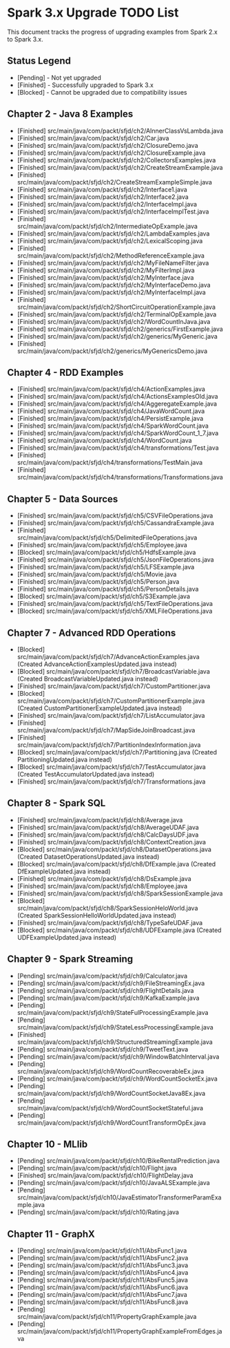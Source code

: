 # Spark 3.x Upgrade TODO List

This document tracks the progress of upgrading examples from Spark 2.x to Spark 3.x.

## Status Legend
- [Pending] - Not yet upgraded
- [Finished] - Successfully upgraded to Spark 3.x
- [Blocked] - Cannot be upgraded due to compatibility issues

## Chapter 2 - Java 8 Examples
- [Finished] src/main/java/com/packt/sfjd/ch2/AInnerClassVsLambda.java
- [Finished] src/main/java/com/packt/sfjd/ch2/Car.java
- [Finished] src/main/java/com/packt/sfjd/ch2/ClosureDemo.java
- [Finished] src/main/java/com/packt/sfjd/ch2/ClosureExample.java
- [Finished] src/main/java/com/packt/sfjd/ch2/CollectorsExamples.java
- [Finished] src/main/java/com/packt/sfjd/ch2/CreateStreamExample.java
- [Finished] src/main/java/com/packt/sfjd/ch2/CreateStreamExampleSimple.java
- [Finished] src/main/java/com/packt/sfjd/ch2/Interface1.java
- [Finished] src/main/java/com/packt/sfjd/ch2/Interface2.java
- [Finished] src/main/java/com/packt/sfjd/ch2/InterfaceImpl.java
- [Finished] src/main/java/com/packt/sfjd/ch2/InterfaceImplTest.java
- [Finished] src/main/java/com/packt/sfjd/ch2/IntermediateOpExample.java
- [Finished] src/main/java/com/packt/sfjd/ch2/LambdaExamples.java
- [Finished] src/main/java/com/packt/sfjd/ch2/LexicalScoping.java
- [Finished] src/main/java/com/packt/sfjd/ch2/MethodReferenceExample.java
- [Finished] src/main/java/com/packt/sfjd/ch2/MyFileNameFilter.java
- [Finished] src/main/java/com/packt/sfjd/ch2/MyFilterImpl.java
- [Finished] src/main/java/com/packt/sfjd/ch2/MyInterface.java
- [Finished] src/main/java/com/packt/sfjd/ch2/MyInterfaceDemo.java
- [Finished] src/main/java/com/packt/sfjd/ch2/MyInterfaceImpl.java
- [Finished] src/main/java/com/packt/sfjd/ch2/ShortCircuitOperationExample.java
- [Finished] src/main/java/com/packt/sfjd/ch2/TerminalOpExample.java
- [Finished] src/main/java/com/packt/sfjd/ch2/WordCountInJava.java
- [Finished] src/main/java/com/packt/sfjd/ch2/generics/FirstExample.java
- [Finished] src/main/java/com/packt/sfjd/ch2/generics/MyGeneric.java
- [Finished] src/main/java/com/packt/sfjd/ch2/generics/MyGenericsDemo.java

## Chapter 4 - RDD Examples
- [Finished] src/main/java/com/packt/sfjd/ch4/ActionExamples.java
- [Finished] src/main/java/com/packt/sfjd/ch4/ActionsExamplesOld.java
- [Finished] src/main/java/com/packt/sfjd/ch4/AggeregateExample.java
- [Finished] src/main/java/com/packt/sfjd/ch4/JavaWordCount.java
- [Finished] src/main/java/com/packt/sfjd/ch4/PersistExample.java
- [Finished] src/main/java/com/packt/sfjd/ch4/SparkWordCount.java
- [Finished] src/main/java/com/packt/sfjd/ch4/SparkWordCount_1_7.java
- [Finished] src/main/java/com/packt/sfjd/ch4/WordCount.java
- [Finished] src/main/java/com/packt/sfjd/ch4/transformations/Test.java
- [Finished] src/main/java/com/packt/sfjd/ch4/transformations/TestMain.java
- [Finished] src/main/java/com/packt/sfjd/ch4/transformations/Transformations.java

## Chapter 5 - Data Sources
- [Finished] src/main/java/com/packt/sfjd/ch5/CSVFileOperations.java
- [Finished] src/main/java/com/packt/sfjd/ch5/CassandraExample.java
- [Finished] src/main/java/com/packt/sfjd/ch5/DelimitedFileOperations.java
- [Finished] src/main/java/com/packt/sfjd/ch5/Employee.java
- [Blocked] src/main/java/com/packt/sfjd/ch5/HdfsExample.java
- [Finished] src/main/java/com/packt/sfjd/ch5/JsonFileOperations.java
- [Finished] src/main/java/com/packt/sfjd/ch5/LFSExample.java
- [Finished] src/main/java/com/packt/sfjd/ch5/Movie.java
- [Finished] src/main/java/com/packt/sfjd/ch5/Person.java
- [Finished] src/main/java/com/packt/sfjd/ch5/PersonDetails.java
- [Blocked] src/main/java/com/packt/sfjd/ch5/S3Example.java
- [Finished] src/main/java/com/packt/sfjd/ch5/TextFileOperations.java
- [Blocked] src/main/java/com/packt/sfjd/ch5/XMLFileOperations.java

## Chapter 7 - Advanced RDD Operations
- [Blocked] src/main/java/com/packt/sfjd/ch7/AdvanceActionExamples.java (Created AdvanceActionExamplesUpdated.java instead)
- [Blocked] src/main/java/com/packt/sfjd/ch7/BroadcastVariable.java (Created BroadcastVariableUpdated.java instead)
- [Finished] src/main/java/com/packt/sfjd/ch7/CustomPartitioner.java
- [Blocked] src/main/java/com/packt/sfjd/ch7/CustomPartitionerExample.java (Created CustomPartitionerExampleUpdated.java instead)
- [Finished] src/main/java/com/packt/sfjd/ch7/ListAccumulator.java
- [Finished] src/main/java/com/packt/sfjd/ch7/MapSideJoinBroadcast.java
- [Finished] src/main/java/com/packt/sfjd/ch7/PartitionIndexInformation.java
- [Blocked] src/main/java/com/packt/sfjd/ch7/Partitioning.java (Created PartitioningUpdated.java instead)
- [Blocked] src/main/java/com/packt/sfjd/ch7/TestAccumulator.java (Created TestAccumulatorUpdated.java instead)
- [Finished] src/main/java/com/packt/sfjd/ch7/Transformations.java

## Chapter 8 - Spark SQL
- [Finished] src/main/java/com/packt/sfjd/ch8/Average.java
- [Finished] src/main/java/com/packt/sfjd/ch8/AverageUDAF.java
- [Finished] src/main/java/com/packt/sfjd/ch8/CalcDaysUDF.java
- [Finished] src/main/java/com/packt/sfjd/ch8/ContextCreation.java
- [Blocked] src/main/java/com/packt/sfjd/ch8/DatasetOperations.java (Created DatasetOperationsUpdated.java instead)
- [Blocked] src/main/java/com/packt/sfjd/ch8/DfExample.java (Created DfExampleUpdated.java instead)
- [Finished] src/main/java/com/packt/sfjd/ch8/DsExample.java
- [Finished] src/main/java/com/packt/sfjd/ch8/Employee.java
- [Finished] src/main/java/com/packt/sfjd/ch8/SparkSessionExample.java
- [Blocked] src/main/java/com/packt/sfjd/ch8/SparkSessionHeloWorld.java (Created SparkSessionHelloWorldUpdated.java instead)
- [Finished] src/main/java/com/packt/sfjd/ch8/TypeSafeUDAF.java
- [Blocked] src/main/java/com/packt/sfjd/ch8/UDFExample.java (Created UDFExampleUpdated.java instead)

## Chapter 9 - Spark Streaming
- [Pending] src/main/java/com/packt/sfjd/ch9/Calculator.java
- [Pending] src/main/java/com/packt/sfjd/ch9/FileStreamingEx.java
- [Pending] src/main/java/com/packt/sfjd/ch9/FlightDetails.java
- [Pending] src/main/java/com/packt/sfjd/ch9/KafkaExample.java
- [Pending] src/main/java/com/packt/sfjd/ch9/StateFulProcessingExample.java
- [Pending] src/main/java/com/packt/sfjd/ch9/StateLessProcessingExample.java
- [Finished] src/main/java/com/packt/sfjd/ch9/StructuredStreamingExample.java
- [Pending] src/main/java/com/packt/sfjd/ch9/TweetText.java
- [Pending] src/main/java/com/packt/sfjd/ch9/WindowBatchInterval.java
- [Pending] src/main/java/com/packt/sfjd/ch9/WordCountRecoverableEx.java
- [Pending] src/main/java/com/packt/sfjd/ch9/WordCountSocketEx.java
- [Pending] src/main/java/com/packt/sfjd/ch9/WordCountSocketJava8Ex.java
- [Pending] src/main/java/com/packt/sfjd/ch9/WordCountSocketStateful.java
- [Pending] src/main/java/com/packt/sfjd/ch9/WordCountTransformOpEx.java

## Chapter 10 - MLlib
- [Pending] src/main/java/com/packt/sfjd/ch10/BikeRentalPrediction.java
- [Pending] src/main/java/com/packt/sfjd/ch10/Flight.java
- [Finished] src/main/java/com/packt/sfjd/ch10/FlightDelay.java
- [Pending] src/main/java/com/packt/sfjd/ch10/JavaALSExample.java
- [Pending] src/main/java/com/packt/sfjd/ch10/JavaEstimatorTransformerParamExample.java
- [Pending] src/main/java/com/packt/sfjd/ch10/Rating.java

## Chapter 11 - GraphX
- [Pending] src/main/java/com/packt/sfjd/ch11/AbsFunc1.java
- [Pending] src/main/java/com/packt/sfjd/ch11/AbsFunc2.java
- [Pending] src/main/java/com/packt/sfjd/ch11/AbsFunc3.java
- [Pending] src/main/java/com/packt/sfjd/ch11/AbsFunc4.java
- [Pending] src/main/java/com/packt/sfjd/ch11/AbsFunc5.java
- [Pending] src/main/java/com/packt/sfjd/ch11/AbsFunc6.java
- [Pending] src/main/java/com/packt/sfjd/ch11/AbsFunc7.java
- [Pending] src/main/java/com/packt/sfjd/ch11/AbsFunc8.java
- [Pending] src/main/java/com/packt/sfjd/ch11/PropertyGraphExample.java
- [Pending] src/main/java/com/packt/sfjd/ch11/PropertyGraphExampleFromEdges.java